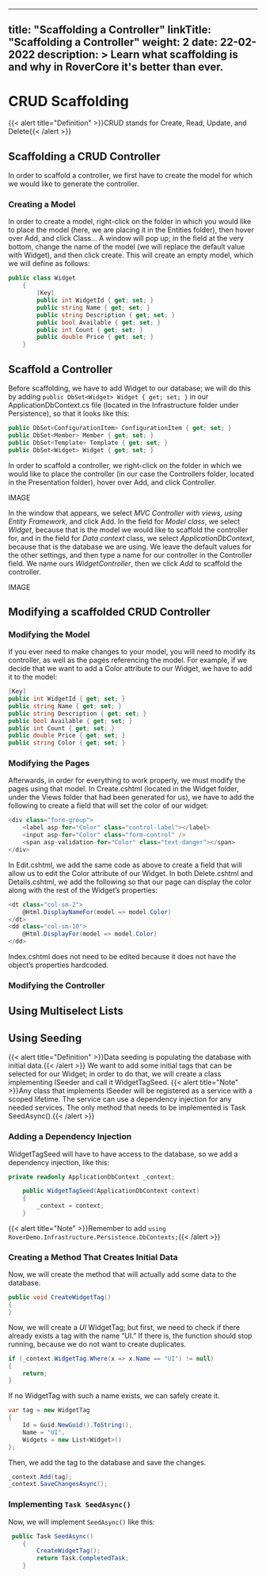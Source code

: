 
---
title: "Scaffolding a Controller"
linkTitle: "Scaffolding a Controller"
weight: 2
date: 22-02-2022
description: >
  Learn what scaffolding is and why in RoverCore it's better than ever.
---

# CRUD Scaffolding

{{< alert title="Definition" >}}CRUD stands for Create, Read, Update, and Delete{{< /alert >}}

## Scaffolding a CRUD Controller

In order to scaffold a controller, we first have to create the model for which we would like to generate the controller.

### Creating a Model

In order to create a model, right-click on the folder in which you would like to place the model (here, we are placing it in the Entities folder), then hover over Add, and click Class… A window will pop up; in the field at the very bottom, change the name of the model (we will replace the default value with Widget), and then click create. This will create an empty model, which we will define as follows:
```csharp
public class Widget
	{
		[Key]
		public int WidgetId { get; set; }
		public string Name { get; set; }
		public string Description { get; set; }
		public bool Available { get; set; }
		public int Count { get; set; }
		public double Price { get; set; }
	}
```

## Scaffold a Controller

Before scaffolding, we have to add Widget to our database; we will do this by adding ```public DbSet<Widget> Widget { get; set; }``` in our ApplicationDbContext.cs file (located in the Infrastructure folder under Persistence), so that it looks like this:
```csharp
public DbSet<ConfigurationItem> ConfigurationItem { get; set; }
public DbSet<Member> Member { get; set; }
public DbSet<Template> Template { get; set; }
public DbSet<Widget> Widget { get; set; }
```
In order to scaffold a controller, we right-click on the folder in which we would like to place the controller (in our case the Controllers folder, located in the Presentation folder), hover over Add, and click Controller.

IMAGE

In the window that appears, we select *MVC Controller with views, using Entity Framework*, and click Add. In the field for *Model class*, we select *Widget*, because that is the model we would like to scaffold the controller for, and in the field for *Data context* class, we select *ApplicationDbContext*, because that is the database we are using. We leave the default values for the other settings, and then type a name for our controller in the Controller field. We name ours *WidgetController*, then we click *Add* to scaffold the controller.

IMAGE

## Modifying a scaffolded CRUD Controller
### Modifying the Model
If you ever need to make changes to your model, you will need to modify its controller, as well as the pages referencing the model. For example, if we decide that we want to add a Color attribute to our Widget, we have to add it to the model:
```csharp
[Key]
public int WidgetId { get; set; }
public string Name { get; set; }
public string Description { get; set; }
public bool Available { get; set; }
public int Count { get; set; }
public double Price { get; set; }
public string Color { get; set; }
```
### Modifying the Pages
Afterwards, in order for everything to work properly, we must modify the pages using that model.
In Create.cshtml (located in the Widget folder, under the Views folder that had been generated for us), we have to add the following to create a field that will set the color of our widget:
```csharp
<div class="form-group">
	<label asp-for="Color" class="control-label"></label>
	<input asp-for="Color" class="form-control" />
	<span asp-validation-for="Color" class="text-danger"></span>
</div>
```
In Edit.cshtml, we add the same code as above to create a field that will allow us to edit the Color attribute of our Widget.
In both Delete.cshtml and Details.cshtml, we add the following so that our page can display the color along with the rest of the Widget’s properties:
```csharp
<dt class="col-sm-2">
	@Html.DisplayNameFor(model => model.Color)
</dt>
<dd class="col-sm-10">
	@Html.DisplayFor(model => model.Color)
</dd>
```
Index.cshtml does not need to be edited because it does not have the object’s properties hardcoded.
### Modifying the Controller
## Using Multiselect Lists
## Using Seeding

{{< alert title="Definition" >}}Data seeding is populating the database with initial data.{{< /alert >}}
We want to add some initial tags that can be selected for our Widget; in order to do that, we will create a class implementing ISeeder and call it WidgetTagSeed. 
{{< alert title="Note" >}}Any class that implements ISeeder will be registered as a service with a scoped lifetime.  The service can use a dependency injection for any needed services.  The only method that needs to be implemented is Task SeedAsync().{{< /alert >}}
### Adding a Dependency Injection
WidgetTagSeed will have to have access to the database, so we add a dependency injection, like this:
```csharp
private readonly ApplicationDbContext _context;

    public WidgetTagSeed(ApplicationDbContext context)
    {
        _context = context;
    }
   ```
   {{< alert title="Note" >}}Remember to add ```using RoverDemo.Infrastructure.Persistence.DbContexts;```{{< /alert >}}
### Creating a Method That Creates Initial Data
Now, we will create the method that will actually add some data to the database.
```csharp
public void CreateWidgetTag()
{
}
```
Now, we will create a *UI* WidgetTag; but first, we need to check if there already exists a tag with the name “UI.” If there is, the function should stop running, because we do not want to create duplicates.
```csharp
if (_context.WidgetTag.Where(x => x.Name == "UI") != null)
{
	return;
}
```
If no WidgetTag with such a name exists, we can safely create it.
```csharp
var tag = new WidgetTag
{
    Id = Guid.NewGuid().ToString(),
    Name = "UI",
    Widgets = new List<Widget>()
};
```
Then, we add the tag to the database and save the changes.
```csharp
_context.Add(tag);
_context.SaveChangesAsync();
```
### Implementing ```Task SeedAsync()```
Now, we will implement ```SeedAsync()``` like this:
```csharp
 public Task SeedAsync()
    {
        CreateWidgetTag();
        return Task.CompletedTask;
    }
```
